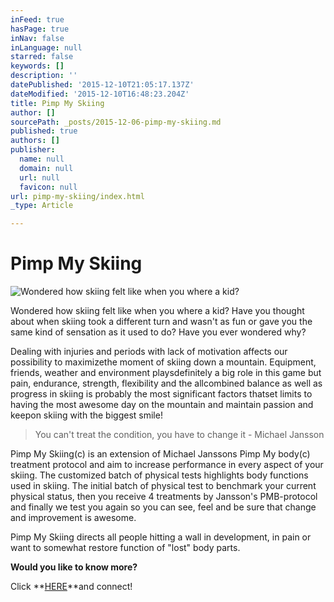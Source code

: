 ```yaml
---
inFeed: true
hasPage: true
inNav: false
inLanguage: null
starred: false
keywords: []
description: ''
datePublished: '2015-12-10T21:05:17.137Z'
dateModified: '2015-12-10T16:48:23.204Z'
title: Pimp My Skiing
author: []
sourcePath: _posts/2015-12-06-pimp-my-skiing.md
published: true
authors: []
publisher:
  name: null
  domain: null
  url: null
  favicon: null
url: pimp-my-skiing/index.html
_type: Article

---
```

# Pimp My Skiing
![Wondered how skiing felt like when you where a kid?](https://the-grid-user-content.s3-us-west-2.amazonaws.com/cd71b43b-1413-48f3-8d32-bedf68b3e91a.jpg)

Wondered how skiing felt like when you where a kid? Have you thought about when skiing took a different turn and wasn't as fun or gave you the same kind of sensation as it used to do? Have you ever wondered why?

Dealing with injuries and periods with lack of motivation affects our possibility to maximizethe moment of skiing down a mountain. Equipment, friends, weather and environment playsdefinitely a big role in this game but pain, endurance, strength, flexibility and the allcombined balance as well as progress in skiing is probably the most significant factors thatset limits to having the most awesome day on the mountain and maintain passion and keepon skiing with the biggest smile!

> You can't treat the condition, you have to change it - Michael Jansson

Pimp My Skiing(c) is an extension of Michael Janssons Pimp My body(c) treatment protocol and aim to increase performance in every aspect of your skiing. The customized batch of physical tests highlights body functions used in skiing. The initial batch of physical test to benchmark your current physical status, then you receive 4 treatments by Jansson's PMB-protocol and finally we test you again so you can see, feel and be sure that change and improvement is awesome.

Pimp My Skiing directs all people hitting a wall in development, in pain or want to somewhat restore function of "lost" body parts.

**Would you like to know more?**

Click **[HERE][0]**and connect!

[0]: https://podio.com/webforms/14057682/944282